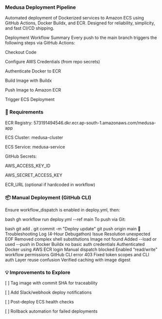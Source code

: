 ### Medusa Deployment Pipeline
Automated deployment of Dockerized services to Amazon ECS using GitHub Actions, Docker Buildx, and ECR. Designed for reliability, simplicity, and fast CI/CD shipping.




Deployment Workflow Summary
Every push to the main branch triggers the following steps via GitHub Actions:

Checkout Code

Configure AWS Credentials (from repo secrets)

Authenticate Docker to ECR

Build Image with Buildx

Push Image to Amazon ECR

Trigger ECS Deployment

### 🔧 Requirements
ECR Registry: 573191494546.dkr.ecr.ap-south-1.amazonaws.com/medusa-app

ECS Cluster: medusa-cluster

ECS Service: medusa-service

GitHub Secrets:

AWS_ACCESS_KEY_ID

AWS_SECRET_ACCESS_KEY

ECR_URL (optional if hardcoded in workflow)

### 📦 Manual Deployment (GitHub CLI)
Ensure workflow_dispatch is enabled in deploy.yml, then:

bash
gh workflow run deploy.yml --ref main
To push via Git:

bash
git add .
git commit -m "Deploy update"
git push origin main
🧪 Troubleshooting Log (4-Hour Debugathon)
Issue	Resolution
unexpected EOF	Removed complex shell substitutions
Image not found	Added --load or used --push in Docker Buildx
no basic auth credentials	Authenticated Docker using AWS ECR login
Manual dispatch blocked	Enabled “read/write” workflow permissions
GitHub CLI error 403	Fixed token scopes and CLI auth
Layer reuse confusion	Verified caching with image digest
### 💡 Improvements to Explore
[ ] Tag image with commit SHA for traceability

[ ] Add Slack/webhook deploy notifications

[ ] Post-deploy ECS health checks

[ ] Rollback automation for failed deployments







